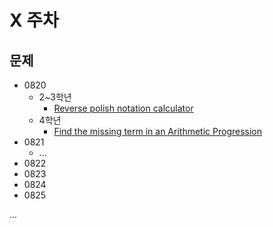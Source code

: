 # X 주차



## 문제

* 0820
  * 2~3학년
    * [Reverse polish notation calculator](https://www.codewars.com/kata/52f78966747862fc9a0009ae)
  * 4학년
    * [Find the missing term in an Arithmetic Progression](https://www.codewars.com/kata/52de553ebb55d1fca3000371)
* 0821
  * ...
* 0822
* 0823
* 0824
* 0825



...


